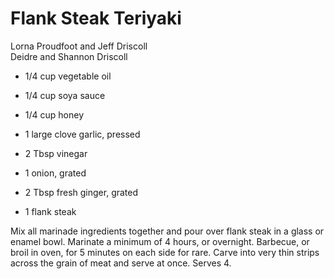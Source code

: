 # Flank Steak Teriyaki

Lorna Proudfoot and Jeff Driscoll<br/>
Deidre and Shannon Driscoll

- 1/4 cup vegetable oil
- 1/4 cup soya sauce
- 1/4 cup honey
- 1 large clove garlic, pressed

- 2 Tbsp vinegar
- 1 onion, grated
- 2 Tbsp fresh ginger, grated
- 1 flank steak

Mix all marinade ingredients together and pour over flank steak in a glass or enamel bowl. Marinate a minimum of 4 hours, or overnight. Barbecue, or broil in oven, for 5 minutes on each side for rare. Carve into very thin strips across the grain of meat and serve at once. Serves 4.
